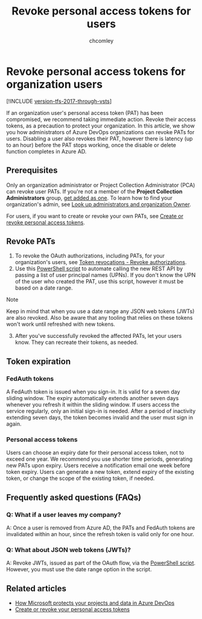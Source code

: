 ﻿---
title: Revoke personal access tokens for users
titleSuffix: Azure DevOps
ms.custom: seodec18
description: Administrators can revoke organization users' personal access tokens (PATs).
ms.prod: devops
ms.technology: devops-accounts
ms.assetid: 
ms.topic: conceptual
ms.manager: mijacobs
ms.author: chcomley
author: chcomley
ms.date: 08/07/2019
monikerRange: '>= tfs-2017'
---

# Revoke personal access tokens for organization users

[!INCLUDE [version-tfs-2017-through-vsts](../../_shared/version-tfs-2017-through-vsts.md)]

If an organization user's personal access token (PAT) has been compromised, we recommend taking immediate action. Revoke their access tokens, as a precaution to protect your organization. In this article, we show you how administrators of Azure DevOps organizations can revoke PATs for users. Disabling a user also revokes their PAT, however there is latency (up to an hour) before the PAT stops working, once the disable or delete function completes in Azure AD. 

## Prerequisites

Only an organization administrator or Project Collection Administrator (PCA) can revoke user PATs. If you're not a member of the **Project Collection Administrators** group, [get added as one](../../organizations/security/set-project-collection-level-permissions.md). To learn how to find your organization's admin, see [Look up administrators and organization Owner](../security/lookup-organization-owner-admin.md).

For users, if you want to create or revoke your own PATs, see [Create or revoke personal access tokens](use-personal-access-tokens-to-authenticate.md).

## Revoke PATs

1. To revoke the OAuth authorizations, including PATs, for your organization's users, see [Token revocations - Revoke authorizations](https://docs.microsoft.com/rest/api/azure/devops/tokenadministration/token%20revocations/revoke%20authorizations?view=azure-devops-rest-5.0).
2. Use this [PowerShell script](https://github.com/Microsoft/vsts-script-samples/tree/master/PowerShell/TokenAdmin) to automate calling the new REST API by passing a list of user principal names (UPNs). If you don't know the UPN of the user who created the PAT, use this script, however it must be based on a date range.

> [!NOTE]
> Keep in mind that when you use a date range any JSON web tokens (JWTs) are also revoked. Also be aware that any tooling that relies on these tokens won't work until refreshed with new tokens.

3. After you've successfully revoked the affected PATs, let your users know. They can recreate their tokens, as needed.

<a id="token-expiration" />

## Token expiration

### FedAuth tokens

A FedAuth token is issued when you sign-in. It is valid for a seven day sliding window. The expiry automatically extends another seven days whenever you refresh it within the sliding window. If users access the service regularly, only an initial sign-in is needed. After a period of inactivity extending seven days, the token becomes invalid and the user must sign in again.

### Personal access tokens

Users can choose an expiry date for their personal access token, not to exceed one year. We recommend you use shorter time periods, generating new PATs upon expiry. Users receive a notification email one week before token expiry. Users can generate a new token, extend expiry of the existing token, or change the scope of the existing token, if needed.

## Frequently asked questions (FAQs)

### Q: What if a user leaves my company?

A: Once a user is removed from Azure AD, the PATs and FedAuth tokens are invalidated within an hour, since the refresh token is valid only for one hour.

### Q: What about JSON web tokens (JWTs)?

A: Revoke JWTs, issued as part of the OAuth flow, via the [PowerShell script](https://github.com/Microsoft/vsts-script-samples/tree/master/PowerShell/TokenAdmin). However, you must use the date range option in the script.

## Related articles

- [How Microsoft protects your projects and data in Azure DevOps](../../organizations/security/data-protection.md)
- [Create or revoke your personal access tokens](use-personal-access-tokens-to-authenticate.md)
